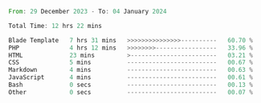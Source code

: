 
<!--START_SECTION:waka-->

```rust
From: 29 December 2023 - To: 04 January 2024

Total Time: 12 hrs 22 mins

Blade Template   7 hrs 31 mins   >>>>>>>>>>>>>>>----------   60.70 %
PHP              4 hrs 12 mins   >>>>>>>>-----------------   33.96 %
HTML             23 mins         >------------------------   03.21 %
CSS              5 mins          -------------------------   00.67 %
Markdown         4 mins          -------------------------   00.63 %
JavaScript       4 mins          -------------------------   00.61 %
Bash             0 secs          -------------------------   00.13 %
Other            0 secs          -------------------------   00.07 %
```

<!--END_SECTION:waka-->
<!---
Abedmuh/Abedmuh is a ✨ special ✨ repository because its `README.md` (this file) appears on your GitHub profile.
You can click the Preview link to take a look at your changes.
--->
